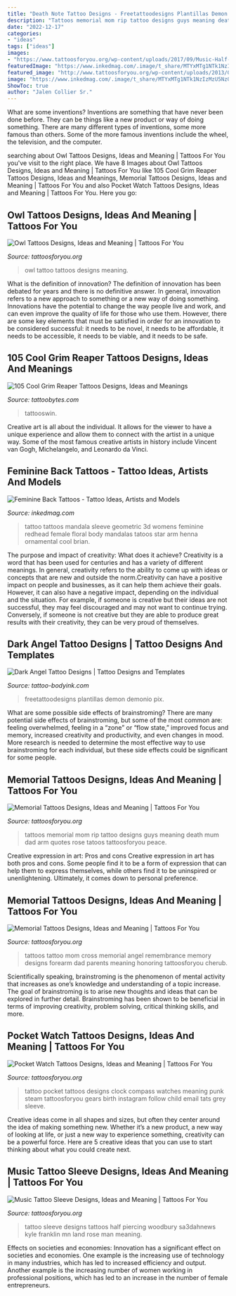 ```yaml
---
title: "Death Note Tattoo Designs - Freetattoodesigns Plantillas Demon Demonio Pix"
description: "Tattoos memorial mom rip tattoo designs guys meaning death mum dad arm quotes rose tatoos tattoosforyou peace"
date: "2022-12-17"
categories:
- "ideas"
tags: ["ideas"]
images:
- "https://www.tattoosforyou.org/wp-content/uploads/2017/09/Music-Half-Sleeve-Tattoo-Designs.jpg"
featuredImage: "https://www.inkedmag.com/.image/t_share/MTYxMTg1NTk1NzIzMzU5NzQ2/keegs_tattoo.jpg"
featured_image: "http://www.tattoosforyou.org/wp-content/uploads/2013/09/Owl-Tattoo-Design-768x1024.jpg"
image: "https://www.inkedmag.com/.image/t_share/MTYxMTg1NTk1NzIzMzU5NzQ2/keegs_tattoo.jpg"
ShowToc: true
author: "Jalen Collier Sr."
---
```



What are some inventions?
Inventions are something that have never been done before. They can be things like a new product or way of doing something. There are many different types of inventions, some more famous than others. Some of the more famous inventions include the wheel, the television, and the computer.

	

		
searching about Owl Tattoos Designs, Ideas and Meaning | Tattoos For You you've visit to the right place. We have 8 Images about Owl Tattoos Designs, Ideas and Meaning | Tattoos For You like 105 Cool Grim Reaper Tattoos Designs, Ideas and Meanings, Memorial Tattoos Designs, Ideas and Meaning | Tattoos For You and also Pocket Watch Tattoos Designs, Ideas and Meaning | Tattoos For You. Here you go:
		
    
## Owl Tattoos Designs, Ideas And Meaning | Tattoos For You

<img loading=lazy src="http://www.tattoosforyou.org/wp-content/uploads/2013/09/Owl-Tattoo-Design-768x1024.jpg" onerror="this.onerror=null;this.src='https://tse4.mm.bing.net/th?id=OIP.sacIvdH97IWTUZBYEcjRbgHaJ4&amp;pid=15.1';" alt="Owl Tattoos Designs, Ideas and Meaning | Tattoos For You">

_Source: tattoosforyou.org_

>owl tattoo tattoos designs meaning. 

	

What is the definition of innovation?
The definition of innovation has been debated for years and there is no definitive answer. In general, innovation refers to a new approach to something or a new way of doing something. Innovations have the potential to change the way people live and work, and can even improve the quality of life for those who use them. However, there are some key elements that must be satisfied in order for an innovation to be considered successful: it needs to be novel, it needs to be affordable, it needs to be accessible, it needs to be viable, and it needs to be safe.

    
## 105 Cool Grim Reaper Tattoos Designs, Ideas And Meanings

<img loading=lazy src="https://www.tattoobytes.com/wp-content/uploads/2016/12/The-Grim-Reaper-Tattoo-on-Arm-768x1024.jpg" onerror="this.onerror=null;this.src='https://tse3.mm.bing.net/th?id=OIP.loAwHblIGZv7WT0vX4ej6AHaJ4&amp;pid=15.1';" alt="105 Cool Grim Reaper Tattoos Designs, Ideas and Meanings">

_Source: tattoobytes.com_

>tattooswin. 

	

Creative art is all about the individual. It allows for the viewer to have a unique experience and allow them to connect with the artist in a unique way. Some of the most famous creative artists in history include Vincent van Gogh, Michelangelo, and Leonardo da Vinci.

    
## Feminine Back Tattoos - Tattoo Ideas, Artists And Models

<img loading=lazy src="https://www.inkedmag.com/.image/t_share/MTYxMTg1NTk1NzIzMzU5NzQ2/keegs_tattoo.jpg" onerror="this.onerror=null;this.src='https://tse2.mm.bing.net/th?id=OIP.Teu2ms9B-4hPWeg-KulKvAHaHh&amp;pid=15.1';" alt="Feminine Back Tattoos - Tattoo Ideas, Artists and Models">

_Source: inkedmag.com_

>tattoo tattoos mandala sleeve geometric 3d womens feminine redhead female floral body mandalas tatoos star arm henna ornamental cool brian. 

	

The purpose and impact of creativity: What does it achieve?
Creativity is a word that has been used for centuries and has a variety of different meanings. In general, creativity refers to the ability to come up with ideas or concepts that are new and outside the norm.Creativity can have a positive impact on people and businesses, as it can help them achieve their goals. However, it can also have a negative impact, depending on the individual and the situation. For example, if someone is creative but their ideas are not successful, they may feel discouraged and may not want to continue trying. Conversely, if someone is not creative but they are able to produce great results with their creativity, they can be very proud of themselves.

    
## Dark Angel Tattoo Designs | Tattoo Designs And Templates

<img loading=lazy src="http://www.tattoo-bodyink.com/wp-content/uploads/2016/04/download-dark-angel-tattoo-designs.jpg" onerror="this.onerror=null;this.src='https://tse1.mm.bing.net/th?id=OIP.YnKE8x2Nr02EanUVAKAycgHaK5&amp;pid=15.1';" alt="Dark Angel Tattoo Designs | Tattoo Designs and Templates">

_Source: tattoo-bodyink.com_

>freetattoodesigns plantillas demon demonio pix. 

	

What are some possible side effects of brainstroming?
There are many potential side effects of brainstroming, but some of the most common are: feeling overwhelmed, feeling in a “zone” or “flow state,” improved focus and memory, increased creativity and productivity, and even changes in mood. More research is needed to determine the most effective way to use brainstroming for each individual, but these side effects could be significant for some people.

    
## Memorial Tattoos Designs, Ideas And Meaning | Tattoos For You

<img loading=lazy src="http://www.tattoosforyou.org/wp-content/uploads/2013/09/Memorial-Tattoos-For-Mom-768x1024.jpg" onerror="this.onerror=null;this.src='https://tse1.mm.bing.net/th?id=OIP.SxllKYiVkolL0vSBN1XklgHaJ4&amp;pid=15.1';" alt="Memorial Tattoos Designs, Ideas and Meaning | Tattoos For You">

_Source: tattoosforyou.org_

>tattoos memorial mom rip tattoo designs guys meaning death mum dad arm quotes rose tatoos tattoosforyou peace. 

	

Creative expression in art: Pros and cons
Creative expression in art has both pros and cons. Some people find it to be a form of expression that can help them to express themselves, while others find it to be uninspired or unenlightening. Ultimately, it comes down to personal preference.

    
## Memorial Tattoos Designs, Ideas And Meaning | Tattoos For You

<img loading=lazy src="http://www.tattoosforyou.org/wp-content/uploads/2013/09/In-Memory-of-Mom-Tattoos.jpg" onerror="this.onerror=null;this.src='https://tse2.mm.bing.net/th?id=OIP.EX8vz2z5VOogRvR3ggUq9AHaM7&amp;pid=15.1';" alt="Memorial Tattoos Designs, Ideas and Meaning | Tattoos For You">

_Source: tattoosforyou.org_

>tattoos tattoo mom cross memorial angel remembrance memory designs forearm dad parents meaning honoring tattoosforyou cherub. 

	

Scientifically speaking, brainstroming is the phenomenon of mental activity that increases as one’s knowledge and understanding of a topic increase. The goal of brainstroming is to arise new thoughts and ideas that can be explored in further detail. Brainstroming has been shown to be beneficial in terms of improving creativity, problem solving, critical thinking skills, and more.

    
## Pocket Watch Tattoos Designs, Ideas And Meaning | Tattoos For You

<img loading=lazy src="http://www.tattoosforyou.org/wp-content/uploads/2013/11/Pocket-Watch-Tattoo.jpg" onerror="this.onerror=null;this.src='https://tse2.mm.bing.net/th?id=OIP.G3Rnvlew7F6p1Z8ZvXFGqAHaJ4&amp;pid=15.1';" alt="Pocket Watch Tattoos Designs, Ideas and Meaning | Tattoos For You">

_Source: tattoosforyou.org_

>tattoo pocket tattoos designs clock compass watches meaning punk steam tattoosforyou gears birth instagram follow child email tats grey sleeve. 

	

Creative ideas come in all shapes and sizes, but often they center around the idea of making something new. Whether it’s a new product, a new way of looking at life, or just a new way to experience something, creativity can be a powerful force. Here are 5 creative ideas that you can use to start thinking about what you could create next.

    
## Music Tattoo Sleeve Designs, Ideas And Meaning | Tattoos For You

<img loading=lazy src="https://www.tattoosforyou.org/wp-content/uploads/2017/09/Music-Half-Sleeve-Tattoo-Designs.jpg" onerror="this.onerror=null;this.src='https://tse1.mm.bing.net/th?id=OIP.hXp_K2s9P-MZoG-LZeeltAHaLE&amp;pid=15.1';" alt="Music Tattoo Sleeve Designs, Ideas and Meaning | Tattoos For You">

_Source: tattoosforyou.org_

>tattoo sleeve designs tattoos half piercing woodbury sa3dahnews kyle franklin mn land rose man meaning. 

	

Effects on societies and economies:
Innovation has a significant effect on societies and economies. One example is the increasing use of technology in many industries, which has led to increased efficiency and output. Another example is the increasing number of women working in professional positions, which has led to an increase in the number of female entrepreneurs.

